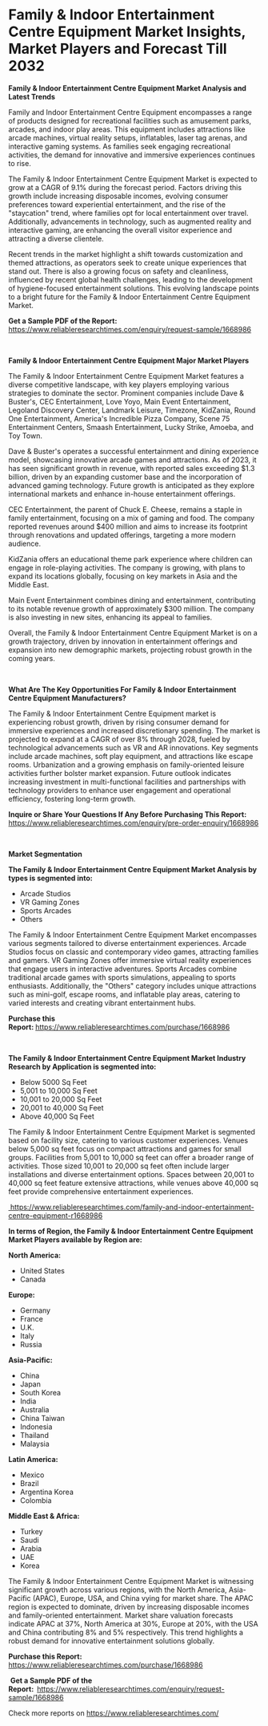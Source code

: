 <p><h1>Family & Indoor Entertainment Centre Equipment Market Insights, Market Players and Forecast Till 2032</h1></p><p><strong>Family & Indoor Entertainment Centre Equipment Market Analysis and Latest Trends</strong></p>
<p><p>Family and Indoor Entertainment Centre Equipment encompasses a range of products designed for recreational facilities such as amusement parks, arcades, and indoor play areas. This equipment includes attractions like arcade machines, virtual reality setups, inflatables, laser tag arenas, and interactive gaming systems. As families seek engaging recreational activities, the demand for innovative and immersive experiences continues to rise.</p><p>The Family & Indoor Entertainment Centre Equipment Market is expected to grow at a CAGR of 9.1% during the forecast period. Factors driving this growth include increasing disposable incomes, evolving consumer preferences toward experiential entertainment, and the rise of the "staycation" trend, where families opt for local entertainment over travel. Additionally, advancements in technology, such as augmented reality and interactive gaming, are enhancing the overall visitor experience and attracting a diverse clientele.</p><p>Recent trends in the market highlight a shift towards customization and themed attractions, as operators seek to create unique experiences that stand out. There is also a growing focus on safety and cleanliness, influenced by recent global health challenges, leading to the development of hygiene-focused entertainment solutions. This evolving landscape points to a bright future for the Family & Indoor Entertainment Centre Equipment Market.</p></p>
<p><strong>Get a Sample PDF of the Report:&nbsp;</strong> <a href="https://www.reliableresearchtimes.com/enquiry/request-sample/1668986?utm_campaign=2308&utm_medium=2&utm_source=Github&utm_content=ia&utm_term=10022025&utm_id=family-indoor-entertainment-centre-equipment">https://www.reliableresearchtimes.com/enquiry/request-sample/1668986</a></p>
<p>&nbsp;</p>
<p><strong>Family & Indoor Entertainment Centre Equipment Major Market Players</strong></p>
<p><p>The Family & Indoor Entertainment Centre Equipment Market features a diverse competitive landscape, with key players employing various strategies to dominate the sector. Prominent companies include Dave & Buster's, CEC Entertainment, Love Yoyo, Main Event Entertainment, Legoland Discovery Center, Landmark Leisure, Timezone, KidZania, Round One Entertainment, America's Incredible Pizza Company, Scene 75 Entertainment Centers, Smaash Entertainment, Lucky Strike, Amoeba, and Toy Town.</p><p>Dave & Buster's operates a successful entertainment and dining experience model, showcasing innovative arcade games and attractions. As of 2023, it has seen significant growth in revenue, with reported sales exceeding $1.3 billion, driven by an expanding customer base and the incorporation of advanced gaming technology. Future growth is anticipated as they explore international markets and enhance in-house entertainment offerings.</p><p>CEC Entertainment, the parent of Chuck E. Cheese, remains a staple in family entertainment, focusing on a mix of gaming and food. The company reported revenues around $400 million and aims to increase its footprint through renovations and updated offerings, targeting a more modern audience.</p><p>KidZania offers an educational theme park experience where children can engage in role-playing activities. The company is growing, with plans to expand its locations globally, focusing on key markets in Asia and the Middle East. </p><p>Main Event Entertainment combines dining and entertainment, contributing to its notable revenue growth of approximately $300 million. The company is also investing in new sites, enhancing its appeal to families.</p><p>Overall, the Family & Indoor Entertainment Centre Equipment Market is on a growth trajectory, driven by innovation in entertainment offerings and expansion into new demographic markets, projecting robust growth in the coming years.</p></p>
<p>&nbsp;</p>
<p><strong>What Are The Key Opportunities For Family & Indoor Entertainment Centre Equipment Manufacturers?</strong></p>
<p><p>The Family & Indoor Entertainment Centre Equipment market is experiencing robust growth, driven by rising consumer demand for immersive experiences and increased discretionary spending. The market is projected to expand at a CAGR of over 8% through 2028, fueled by technological advancements such as VR and AR innovations. Key segments include arcade machines, soft play equipment, and attractions like escape rooms. Urbanization and a growing emphasis on family-oriented leisure activities further bolster market expansion. Future outlook indicates increasing investment in multi-functional facilities and partnerships with technology providers to enhance user engagement and operational efficiency, fostering long-term growth.</p></p>
<p><strong>Inquire or Share Your Questions If Any Before Purchasing This Report:</strong> <a href="https://www.reliableresearchtimes.com/enquiry/pre-order-enquiry/1668986?utm_campaign=2308&utm_medium=2&utm_source=Github&utm_content=ia&utm_term=10022025&utm_id=family-indoor-entertainment-centre-equipment">https://www.reliableresearchtimes.com/enquiry/pre-order-enquiry/1668986</a></p>
<p>&nbsp;</p>
<p><strong>Market Segmentation</strong></p>
<p><strong>The Family & Indoor Entertainment Centre Equipment Market Analysis by types is segmented into:</strong></p>
<p><ul><li>Arcade Studios</li><li>VR Gaming Zones</li><li>Sports Arcades</li><li>Others</li></ul></p>
<p><p>The Family & Indoor Entertainment Centre Equipment Market encompasses various segments tailored to diverse entertainment experiences. Arcade Studios focus on classic and contemporary video games, attracting families and gamers. VR Gaming Zones offer immersive virtual reality experiences that engage users in interactive adventures. Sports Arcades combine traditional arcade games with sports simulations, appealing to sports enthusiasts. Additionally, the "Others" category includes unique attractions such as mini-golf, escape rooms, and inflatable play areas, catering to varied interests and creating vibrant entertainment hubs.</p></p>
<p><strong>Purchase this Report:&nbsp;</strong><a href="https://www.reliableresearchtimes.com/purchase/1668986?utm_campaign=2308&utm_medium=2&utm_source=Github&utm_content=ia&utm_term=10022025&utm_id=family-indoor-entertainment-centre-equipment">https://www.reliableresearchtimes.com/purchase/1668986</a></p>
<p>&nbsp;</p>
<p><strong>The Family & Indoor Entertainment Centre Equipment Market Industry Research by Application is segmented into:</strong></p>
<p><ul><li>Below 5000 Sq Feet</li><li>5,001 to 10,000 Sq Feet</li><li>10,001 to 20,000 Sq Feet</li><li>20,001 to 40,000 Sq Feet</li><li>Above 40,000 Sq Feet</li></ul></p>
<p><p>The Family & Indoor Entertainment Centre Equipment Market is segmented based on facility size, catering to various customer experiences. Venues below 5,000 sq feet focus on compact attractions and games for small groups. Facilities from 5,001 to 10,000 sq feet can offer a broader range of activities. Those sized 10,001 to 20,000 sq feet often include larger installations and diverse entertainment options. Spaces between 20,001 to 40,000 sq feet feature extensive attractions, while venues above 40,000 sq feet provide comprehensive entertainment experiences.</p></p>
<p><a href="https://www.reliableresearchtimes.com/family-and-indoor-entertainment-centre-equipment-r1668986?utm_campaign=2308&utm_medium=2&utm_source=Github&utm_content=ia&utm_term=10022025&utm_id=family-indoor-entertainment-centre-equipment">&nbsp;https://www.reliableresearchtimes.com/family-and-indoor-entertainment-centre-equipment-r1668986</a></p>
<p><strong>In terms of Region, the Family & Indoor Entertainment Centre Equipment Market Players available by Region are:</strong></p>
<p>
    <p> <strong> North America: </strong>
        <ul>
            <li>United States</li>
            <li>Canada</li>
        </ul>
        </p> 
    <p> <strong> Europe: </strong>
        <ul>
            <li>Germany</li>
            <li>France</li>
            <li>U.K.</li>
            <li>Italy</li>
            <li>Russia</li>
        </ul>
        </p> 
    <p> <strong> Asia-Pacific: </strong>
        <ul>
            <li>China</li>
            <li>Japan</li>
            <li>South Korea</li>
            <li>India</li>
            <li>Australia</li>
            <li>China Taiwan</li>
            <li>Indonesia</li>
            <li>Thailand</li>
            <li>Malaysia</li>
        </ul>
        </p> 
    <p> <strong> Latin America: </strong>
        <ul>
            <li>Mexico</li>
            <li>Brazil</li>
            <li>Argentina Korea</li>
            <li>Colombia</li>
        </ul>
        </p> 
    <p> <strong> Middle East & Africa: </strong>
        <ul>
            <li>Turkey</li>
            <li>Saudi</li>
            <li>Arabia</li>
            <li>UAE</li>
            <li>Korea</li>
        </ul>
    </p>
    </p>
<p><p>The Family & Indoor Entertainment Centre Equipment Market is witnessing significant growth across various regions, with the North America, Asia-Pacific (APAC), Europe, USA, and China vying for market share. The APAC region is expected to dominate, driven by increasing disposable incomes and family-oriented entertainment. Market share valuation forecasts indicate APAC at 37%, North America at 30%, Europe at 20%, with the USA and China contributing 8% and 5% respectively. This trend highlights a robust demand for innovative entertainment solutions globally.</p></p>
<p><strong>Purchase this Report: </strong><a href="https://www.reliableresearchtimes.com/purchase/1668986?utm_campaign=2308&utm_medium=2&utm_source=Github&utm_content=ia&utm_term=10022025&utm_id=family-indoor-entertainment-centre-equipment">https://www.reliableresearchtimes.com/purchase/1668986</a></p>
<p>&nbsp;<strong>Get a Sample PDF of the Report:&nbsp;&nbsp;</strong><a href="https://www.reliableresearchtimes.com/enquiry/request-sample/1668986?utm_campaign=2308&utm_medium=2&utm_source=Github&utm_content=ia&utm_term=10022025&utm_id=family-indoor-entertainment-centre-equipment">https://www.reliableresearchtimes.com/enquiry/request-sample/1668986</a></p>
<p><strong></strong></p>
<p>Check more reports on <a href="https://www.reliableresearchtimes.com/?utm_campaign=2308&utm_medium=2&utm_source=Github&utm_content=ia&utm_term=10022025&utm_id=family-indoor-entertainment-centre-equipment">https://www.reliableresearchtimes.com/</a></p>